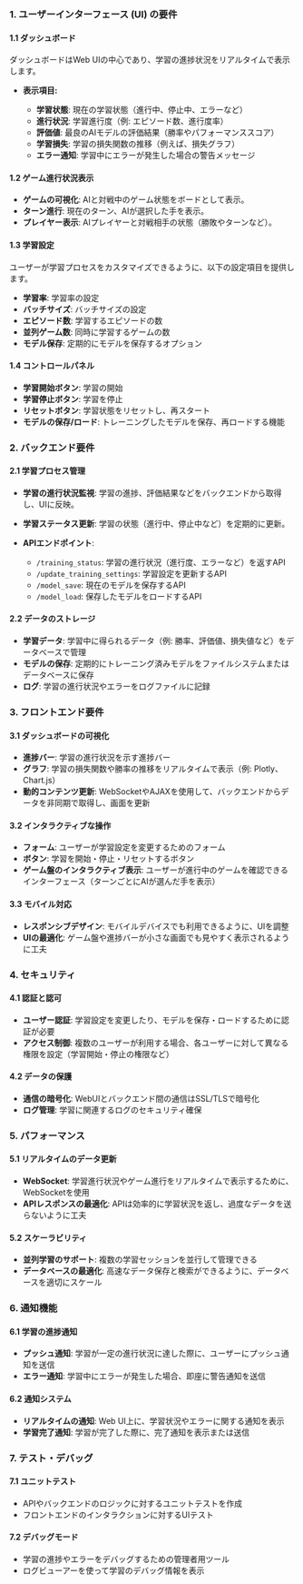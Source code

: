 ### 1. **ユーザーインターフェース (UI) の要件**

#### 1.1 **ダッシュボード**

ダッシュボードはWeb UIの中心であり、学習の進捗状況をリアルタイムで表示します。

* **表示項目:**

  * **学習状態**: 現在の学習状態（進行中、停止中、エラーなど）
  * **進行状況**: 学習進行度（例: エピソード数、進行度率）
  * **評価値**: 最良のAIモデルの評価結果（勝率やパフォーマンススコア）
  * **学習損失**: 学習の損失関数の推移（例えば、損失グラフ）
  * **エラー通知**: 学習中にエラーが発生した場合の警告メッセージ

#### 1.2 **ゲーム進行状況表示**

* **ゲームの可視化**: AIと対戦中のゲーム状態をボードとして表示。
* **ターン進行**: 現在のターン、AIが選択した手を表示。
* **プレイヤー表示**: AIプレイヤーと対戦相手の状態（勝敗やターンなど）。

#### 1.3 **学習設定**

ユーザーが学習プロセスをカスタマイズできるように、以下の設定項目を提供します。

* **学習率**: 学習率の設定
* **バッチサイズ**: バッチサイズの設定
* **エピソード数**: 学習するエピソードの数
* **並列ゲーム数**: 同時に学習するゲームの数
* **モデル保存**: 定期的にモデルを保存するオプション

#### 1.4 **コントロールパネル**

* **学習開始ボタン**: 学習の開始
* **学習停止ボタン**: 学習を停止
* **リセットボタン**: 学習状態をリセットし、再スタート
* **モデルの保存/ロード**: トレーニングしたモデルを保存、再ロードする機能

### 2. **バックエンド要件**

#### 2.1 **学習プロセス管理**

* **学習の進行状況監視**: 学習の進捗、評価結果などをバックエンドから取得し、UIに反映。
* **学習ステータス更新**: 学習の状態（進行中、停止中など）を定期的に更新。
* **APIエンドポイント**:

  * `/training_status`: 学習の進行状況（進行度、エラーなど）を返すAPI
  * `/update_training_settings`: 学習設定を更新するAPI
  * `/model_save`: 現在のモデルを保存するAPI
  * `/model_load`: 保存したモデルをロードするAPI

#### 2.2 **データのストレージ**

* **学習データ**: 学習中に得られるデータ（例: 勝率、評価値、損失値など）をデータベースで管理
* **モデルの保存**: 定期的にトレーニング済みモデルをファイルシステムまたはデータベースに保存
* **ログ**: 学習の進行状況やエラーをログファイルに記録

### 3. **フロントエンド要件**

#### 3.1 **ダッシュボードの可視化**

* **進捗バー**: 学習の進行状況を示す進捗バー
* **グラフ**: 学習の損失関数や勝率の推移をリアルタイムで表示（例: Plotly、Chart.js）
* **動的コンテンツ更新**: WebSocketやAJAXを使用して、バックエンドからデータを非同期で取得し、画面を更新

#### 3.2 **インタラクティブな操作**

* **フォーム**: ユーザーが学習設定を変更するためのフォーム
* **ボタン**: 学習を開始・停止・リセットするボタン
* **ゲーム盤のインタラクティブ表示**: ユーザーが進行中のゲームを確認できるインターフェース（ターンごとにAIが選んだ手を表示）

#### 3.3 **モバイル対応**

* **レスポンシブデザイン**: モバイルデバイスでも利用できるように、UIを調整
* **UIの最適化**: ゲーム盤や進捗バーが小さな画面でも見やすく表示されるように工夫

### 4. **セキュリティ**

#### 4.1 **認証と認可**

* **ユーザー認証**: 学習設定を変更したり、モデルを保存・ロードするために認証が必要
* **アクセス制御**: 複数のユーザーが利用する場合、各ユーザーに対して異なる権限を設定（学習開始・停止の権限など）

#### 4.2 **データの保護**

* **通信の暗号化**: WebUIとバックエンド間の通信はSSL/TLSで暗号化
* **ログ管理**: 学習に関連するログのセキュリティ確保

### 5. **パフォーマンス**

#### 5.1 **リアルタイムのデータ更新**

* **WebSocket**: 学習進行状況やゲーム進行をリアルタイムで表示するために、WebSocketを使用
* **APIレスポンスの最適化**: APIは効率的に学習状況を返し、過度なデータを送らないように工夫

#### 5.2 **スケーラビリティ**

* **並列学習のサポート**: 複数の学習セッションを並行して管理できる
* **データベースの最適化**: 高速なデータ保存と検索ができるように、データベースを適切にスケール

### 6. **通知機能**

#### 6.1 **学習の進捗通知**

* **プッシュ通知**: 学習が一定の進行状況に達した際に、ユーザーにプッシュ通知を送信
* **エラー通知**: 学習中にエラーが発生した場合、即座に警告通知を送信

#### 6.2 **通知システム**

* **リアルタイムの通知**: Web UI上に、学習状況やエラーに関する通知を表示
* **学習完了通知**: 学習が完了した際に、完了通知を表示または送信

### 7. **テスト・デバッグ**

#### 7.1 **ユニットテスト**

* APIやバックエンドのロジックに対するユニットテストを作成
* フロントエンドのインタラクションに対するUIテスト

#### 7.2 **デバッグモード**

* 学習の進捗やエラーをデバッグするための管理者用ツール
* ログビューアーを使って学習のデバッグ情報を表示